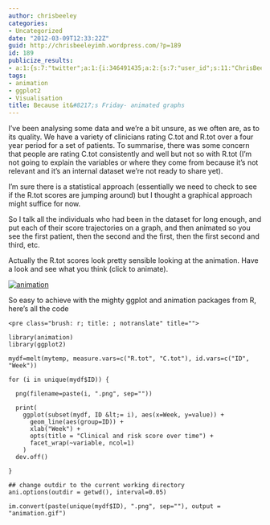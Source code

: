 ```yaml
---
author: chrisbeeley
categories:
- Uncategorized
date: "2012-03-09T12:33:22Z"
guid: http://chrisbeeleyimh.wordpress.com/?p=189
id: 189
publicize_results:
- a:1:{s:7:"twitter";a:1:{i:346491435;a:2:{s:7:"user_id";s:11:"ChrisBeeley";s:7:"post_id";s:18:"178096180394340352";}}}
tags:
- animation
- ggplot2
- Visualisation
title: Because it&#8217;s Friday- animated graphs
---
```


I’ve been analysing some data and we’re a bit unsure, as we often are, as to its quality. We have a variety of clinicians rating C.tot and R.tot over a four year period for a set of patients. To summarise, there was some concern that people are rating C.tot consistently and well but not so with R.tot (I’m not going to explain the variables or where they come from because it’s not relevant and it’s an internal dataset we’re not ready to share yet).

I’m sure there is a statistical approach (essentially we need to check to see if the R.tot scores are jumping around) but I thought a graphical approach might suffice for now.

So I talk all the individuals who had been in the dataset for long enough, and put each of their score trajectories on a graph, and then animated so you see the first patient, then the second and the first, then the first second and third, etc.

Actually the R.tot scores look pretty sensible looking at the animation. Have a look and see what you think (click to animate).

[![](http://chrisbeeley.net/wp-content/uploads/2012/03/animation.gif?w=300 "animation")](http://chrisbeeley.net/wp-content/uploads/2012/03/animation.gif)

So easy to achieve with the mighty ggplot and animation packages from R, here’s all the code

```
<pre class="brush: r; title: ; notranslate" title="">

library(animation)
library(ggplot2)

mydf=melt(mytemp, measure.vars=c("R.tot", "C.tot"), id.vars=c("ID", "Week"))

for (i in unique(mydf$ID)) {
  
  png(filename=paste(i, ".png", sep=""))
  
  print(
    ggplot(subset(mydf, ID &lt;= i), aes(x=Week, y=value)) + 
      geom_line(aes(group=ID)) +
      xlab("Week") + 
      opts(title = "Clinical and risk score over time") +
      facet_wrap(~variable, ncol=1)
    )
  dev.off()
  
}

## change outdir to the current working directory
ani.options(outdir = getwd(), interval=0.05)

im.convert(paste(unique(mydf$ID), ".png", sep=""), output = "animation.gif")

```